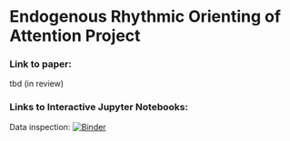 # Endogenous Rhythmic Orienting of Attention Project

### Link to paper:

tbd (in review)

### Links to Interactive Jupyter Notebooks:
Data inspection: [![Binder](https://mybinder.org/badge_logo.svg)](https://mybinder.org/v2/gh/olofvanderwerf/rhythmic-attention/main?labpath=inspection_and_cleaning.ipynb)



